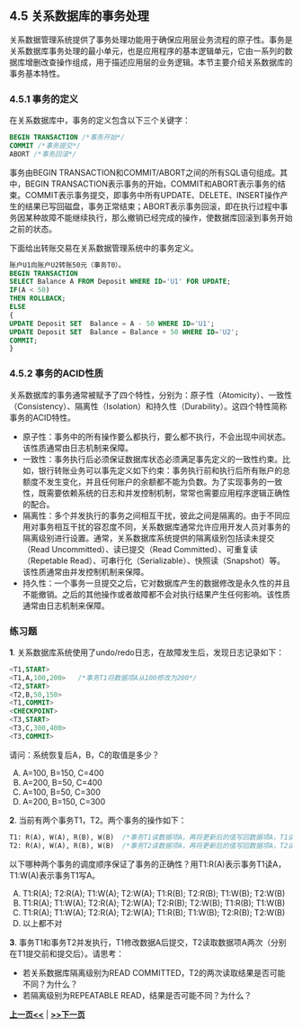 ## 4.5 关系数据库的事务处理

关系数据管理系统提供了事务处理功能用于确保应用层业务流程的原子性。事务是关系数据库事务处理的最小单元，也是应用程序的基本逻辑单元，它由一系列的数据库增删改查操作组成，用于描述应用层的业务逻辑。本节主要介绍关系数据库的事务基本特性。


### 4.5.1 事务的定义

在关系数据库中，事务的定义包含以下三个关键字：

```SQL
BEGIN TRANSACTION /*事务开始*/
COMMIT /*事务提交*/
ABORT /*事务回滚*/
```
事务由BEGIN TRANSACTION和COMMIT/ABORT之间的所有SQL语句组成。其中，BEGIN TRANSACTION表示事务的开始，COMMIT和ABORT表示事务的结束。COMMIT表示事务提交，即事务中所有UPDATE、DELETE、INSERT操作产生的结果已写回磁盘，事务正常结束；ABORT表示事务回滚，即在执行过程中事务因某种故障不能继续执行，那么撤销已经完成的操作，使数据库回滚到事务开始之前的状态。

下面给出转账交易在关系数据管理系统中的事务定义。
```SQL
账户U1向账户U2转账50元（事务T0）。
BEGIN TRANSACTION
SELECT Balance A FROM Deposit WHERE ID='U1' FOR UPDATE;
IF(A < 50) 
THEN ROLLBACK; 
ELSE
{
UPDATE Deposit SET  Balance = A - 50 WHERE ID='U1';
UPDATE Deposit SET  Balance = Balance + 50 WHERE ID='U2';
COMMIT;
}
```

### 4.5.2 事务的ACID性质

关系数据库的事务通常被赋予了四个特性，分别为：原子性（Atomicity）、一致性（Consistency）、隔离性（Isolation）和持久性（Durability）。这四个特性简称事务的ACID特性。

* 原子性：事务中的所有操作要么都执行，要么都不执行，不会出现中间状态。该性质通常由日志机制来保障。
* 一致性：事务执行后必须保证数据库状态必须满足事先定义的一致性约束。比如，银行转账业务可以事先定义如下约束：事务执行前和执行后所有账户的总额度不发生变化，并且任何账户的余额都不能为负数。为了实现事务的一致性，既需要依赖系统的日志和并发控制机制，常常也需要应用程序逻辑正确性的配合。
* 隔离性：多个并发执行的事务之间相互干扰，彼此之间是隔离的。由于不同应用对事务相互干扰的容忍度不同，关系数据库通常允许应用开发人员对事务的隔离级别进行设置。通常，关系数据库系统提供的隔离级别包括读未提交（Read Uncommitted）、读已提交（Read Committed）、可重复读（Repetable Read）、可串行化（Serializable）、快照读（Snapshot）等。该性质通常由并发控制机制来保障。
* 持久性：一个事务一旦提交之后，它对数据库产生的数据修改是永久性的并且不能撤销。之后的其他操作或者故障都不会对执行结果产生任何影响。该性质通常由日志机制来保障。

### 练习题

**1**. 关系数据库系统使用了undo/redo日志，在故障发生后，发现日志记录如下：

```SQL
<T1,START>
<T1,A,100,200>   /*事务T1将数据项A从100修改为200*/
<T2,START>
<T2,B,50,150>
<T1,COMMIT>
<CHECKPOINT>
<T3,START>
<T3,C,300,400>
<T3,COMMIT>
```

请问：系统恢复后A，B，C的取值是多少？

 <ol type="A">
  <li>A=100, B=150, C=400</li>
  <li>A=200, B=50, C=400</li>
  <li>A=100, B=50, C=300</li>
  <li>A=200, B=150, C=300</li>
 </ol>

 **2**. 当前有两个事务T1，T2。两个事务的操作如下：

```SQL
T1: R(A), W(A), R(B), W(B)  /*事务T1读数据项A，再将更新后的值写回数据项A，T1读数据项B，再将更新后的值写回数据项B*/
T2: R(A), W(A), R(B), W(B)  /*事务T2读数据项A，再将更新后的值写回数据项A，T2读数据项B，再将更新后的值写回数据项B*/
```

以下哪种两个事务的调度顺序保证了事务的正确性？用T1:R(A)表示事务T1读A，T1:W(A)表示事务T1写A。

 <ol type="A">
  <li>T1:R(A); T2:R(A); T1:W(A); T2:W(A); T1:R(B); T2:R(B); T1:W(B); T2:W(B)</li>
  <li>T1:R(A); T1:W(A); T2:R(A); T2:W(A); T2:R(B); T2:W(B); T1:R(B); T1:W(B)</li>
  <li>T1:R(A); T1:W(A); T2:R(A); T2:W(A); T1:R(B); T1:W(B); T2:R(B); T2:W(B)</li>
  <li>以上都不对</li>
 </ol>

 **3**. 事务T1和事务T2并发执行，T1修改数据A后提交，T2读取数据项A两次（分别在T1提交前和提交后）。请思考：

- 若关系数据库隔离级别为READ COMMITTED，T2的两次读取结果是否可能不同？为什么？
- 若隔离级别为REPEATABLE READ，结果是否可能不同？为什么？

[**上一页<<**](chapter4.4.md) | [**>>下一页**](chapter4.6-D.md)













